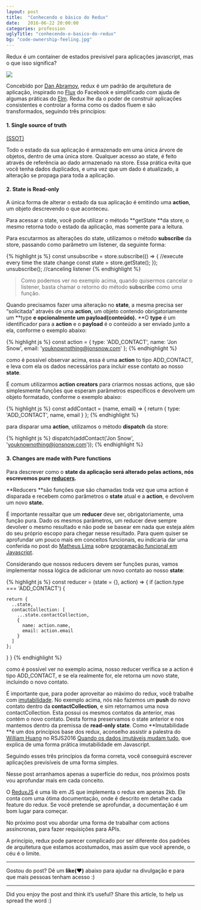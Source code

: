 ```yaml
---
layout: post
title:  "Conhecendo o básico do Redux"
date:   2016-06-22 20:00:00
categories: profession
uglyTitle: "conhecendo-o-basico-do-redux"
bg: "code-ownership-feeling.jpg"
---
```

Redux é um container de estados previsível para aplicações javascript, mas o que
isso significa?

![](https://d262ilb51hltx0.cloudfront.net/max/600/1*deNSjC7XD-DA3w4wNK7XEQ.jpeg)

Concebido por [Dan Abramov](https://medium.com/u/a3a8af6addc1), redux é um
padrão de arquitetura de aplicação, inspirado no
[Flux](http://facebook.github.io/flux/) do Facebook e simplificado com ajuda de
algumas práticas do [Elm](https://github.com/evancz/elm-architecture-tutorial/).
Redux lhe da o poder de construir aplicações consistentes e controlar a forma
como os dados fluem e são transformados, seguindo três princípios:

#### 1. Single source of truth
[(SSOT)](https://en.wikipedia.org/wiki/Single_source_of_truth)

Todo o estado da sua aplicação é armazenado em uma única árvore de objetos,
dentro de uma única store. Qualquer acesso ao state, é feito através de
referência ao dado armazenado na store. Essa prática evita que você tenha dados
duplicados, e uma vez que um dado é atualizado, a alteração se propaga para toda
a aplicação.

#### 2. State is Read-only

A única forma de alterar o estado da sua aplicação é emitindo uma **action**, um
objeto descrevendo o que aconteceu.

Para acessar o state, você pode utilizar o método **getState **da store, o mesmo
retorna todo o estado da aplicação, mas somente para a leitura.

Para escutarmos as alterações do state, utilizamos o método **subscribe** da
store, passando como parâmetro um listener, da seguinte forma:

{% highlight js %}
const unsubscribe = store.subscribe(() => {
  //execute every time the state change
  const state = store.getState();
});
unsubscribe(); //canceling listener
{% endhighlight %}

> Como podemos ver no exemplo acima, quando quisermos cancelar o listener, basta
> chamar o retorno do método **subscribe** como uma função.

Quando precisamos fazer uma alteração no **state**, a mesma precisa ser
“solicitada” através de uma **action**, um objeto contendo obrigatoriamente um
**type **e opcionalmente um **payload**(conteúdo).** **O **type** é um
identificador para a **action** e o **payload** é o conteúdo a ser enviado junto
a ela, conforme o exemplo abaixo:

{% highlight js %}
const action = {
  type: 'ADD_CONTACT',
  name: 'Jon Snow',
  email: 'youknownothing@jonsnow.com'
};
{% endhighlight %}

como é possível observar acima, essa é uma **action** to tipo ADD_CONTACT, e
leva com ela os dados necessários para incluir esse contato ao nosso **state**.

É comum utilizarmos **action creators** para criarmos nossas actions, que são
simplesmente funções que esperam parâmetros específicos e devolvem um objeto
formatado, conforme o exemplo abaixo:

{% highlight js %}
const addContact = (name, email) => {
  return {
    type: 'ADD_CONTACT',
    name,
    email
  }
};
{% endhighlight %}

para disparar uma **action**, utilizamos o método **dispatch** da store:

{% highlight js %}
dispatch(addContact('Jon Snow', 'youknownothing@jonsnow.com'));
{% endhighlight %}

#### 3. Changes are made with Pure functions

Para descrever como o **state **da aplicação será alterado pelas **actions**,
nós escrevemos pure
[reducers](http://redux.js.org/docs/Glossary.html#reducer)**.**

**Reducers **são funções que são chamadas toda vez que uma action é disparada e
recebem como parâmetros o **state** atual e a **action**, e devolvem um novo
**state.**

É importante ressaltar que um **reducer** deve ser, obrigatoriamente, uma função
pura. Dado os mesmos parâmetros, um reducer deve sempre devolver o mesmo
resultado e não pode se basear em nada que esteja além do seu próprio escopo
para chegar nesse resultado. Para quem quiser se aprofundar um pouco mais em
conceitos funcionais, eu indicaria dar uma conferida no post do [Matheus
Lima](https://medium.com/u/fb33cb80b669) sobre [programação funcional em
Javascript](https://medium.com/@matheusml/entendendo-programaÃ§Ã£o-funcional-em-javascript-de-uma-vez-c676489be08b#.9l123fghs).

Considerando que nossos reducers devem ser funções puras, vamos implementar
nossa lógica de adicionar um novo contato ao nosso **state**:

{% highlight js %}
const reducer = (state = {}, action) => {
  if (action.type === 'ADD_CONTACT') {

    return {
      ..state,
      contactCollection: [
        ...state.contactCollection,
        {
          name: action.name,
          email: action.email
        }
      ]
    };
  }
}
{% endhighlight %}

como é possível ver no exemplo acima, nosso reducer verifica se a action é tipo
ADD_CONTACT, e se ela realmente for, ele retorna um novo state, incluindo o novo
contato.

É importante que, para poder aproveitar ao máximo do redux, você trabalhe com
[imutabilidade](https://en.wikipedia.org/wiki/Immutable_object). No exemplo
acima, nós não fazemos um **push** do novo contato dentro da
**contactCollection**, e sim retornamos uma nova contactCollection. Esta possui
os mesmos contatos da anterior, mas contém o novo contato. Desta forma
preservamos o state anterior e nos mantemos dentro da premissa de **read-only
state**. Como **Imutabilidade **é um dos princípios base dos redux, aconselho
assistir a palestra do [William Huang](https://medium.com/u/226857fe8d86) no
RSJS2016 [Quando os dados imutáveis mudam
tudo](https://www.youtube.com/watch?v=8-R9C3yerPo&list=PLg2lQYZDBwORWkiAe6L9Ah-L2JxJ6froI&index=8),
que explica de uma forma prática imutabilidade em Javascript.

Seguindo esses três princípios da forma correta, você conseguirá escrever
aplicações previsíveis de uma forma simples.

Nesse post arranhamos apenas a superfície do redux, nos próximos posts vou
aprofundar mais em cada conceito.

O [ReduxJS](http://redux.js.org/) é uma lib em JS que implementa o redux em
apenas 2kb. Ele conta com uma ótima documentação, onde é descrito em detalhe
cada feature do redux. Se você pretende se aprofundar, a documentação é um bom
lugar para começar.

No próximo post vou abordar uma forma de trabalhar com actions assíncronas, para
fazer requisições para APIs.

A princípio, redux pode parecer complicado por ser diferente dos padrões de
arquitetura que estamos acostumados, mas assim que você aprende, o céu é o
limite.

*****

Gostou do post? Dê um **like(**❤**)** abaixo para ajudar na divulgação e para
que mais pessoas tenham acesso :)


*****

Did you enjoy the post and think it’s useful? Share this article, to help
us spread the word :)
